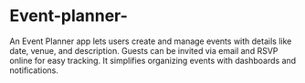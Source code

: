 # Event-planner-
An Event Planner app lets users create and manage events with details like date, venue, and description. Guests can be invited via email and RSVP online for easy tracking. It simplifies organizing events with dashboards and notifications.
